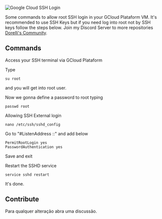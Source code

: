 ![Google Cloud SSH Login](https://i.imgur.com/SqHsYll.png)

Some commands to allow root SSH login in your GCloud Plataform VM. It's recommended to use SSH Keys but if you need log into root not by SSH keys follow the steps below. Join my Discord Server to more repositories [Dorelli's Community](https://discord.gg/Ew2MdZEMzz).

## Commands

Access your SSH terminal via GCloud Plataform

Type
```
su root
```
and you will get into root user.

Now we gonna define a password to root typing
```
passwd root
```

Allowing SSH External login
```
nano /etc/ssh/sshd_config
```

Go to "#ListenAddress ::" and add below
```
PermitRootLogin yes
PasswordAuthentication yes
```
Save and exit

Restart the SSHD service
```
service sshd restart
```
It's done.

## Contribute
Para qualquer alteração abra uma discussão.
